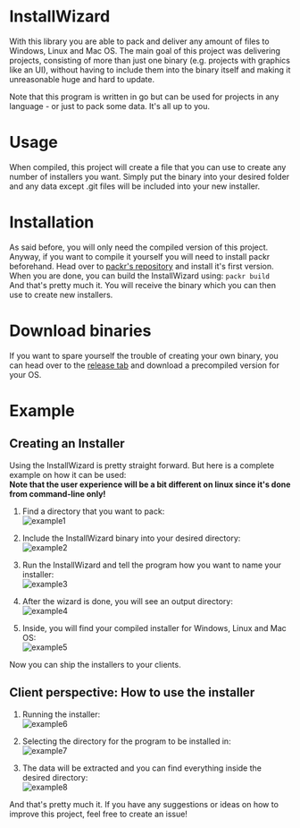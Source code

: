 # InstallWizard
With this library you are able to pack and deliver any amount of files to Windows, Linux and Mac OS.
The main goal of this project was delivering projects, consisting of more than just one binary (e.g. projects with graphics
like an UI), without having to include them into the binary itself and making it unreasonable huge and hard to update.

Note that this program is written in go but can be used for projects in any language - or just to pack some data. It's all
up to you.

# Usage
When compiled, this project will create a file that you can use to create any number of installers you want.
Simply put the binary into your desired folder and any data except .git files will be included into your new installer.

# Installation
As said before, you will only need the compiled version of this project. Anyway, if you want to compile it yourself you will need
to install packr beforehand. Head over to [packr's repository](https://github.com/gobuffalo/packr) and install it's first version.
When you are done, you can build the InstallWizard using:
```packr build```<br>
And that's pretty much it. You will receive the binary which you can then use to create new installers.

# Download binaries
If you want to spare yourself the trouble of creating your own binary, you can head over to
the [release tab](https://github.com/Yukaru-san/InstallWizard/releases/tag/1.0) and download
a precompiled version for your OS.


# Example
## Creating an Installer
Using the InstallWizard is pretty straight forward. But here is a complete example on how it can be used:
<br>**Note that the user experience will be a bit different on linux since it's done from command-line only!**<br>

1. Find a directory that you want to pack:<br>
![example1](https://files.jojii.de/preview/raw/qSCYeEawhci7d4qROuqPYOnVy)

2. Include the InstallWizard binary into your desired directory:<br>
![example2](https://files.jojii.de/preview/raw/5FwBaK2tf93xmWoe6c1Gp4aNA)

3. Run the InstallWizard and tell the program how you want to name your installer:<br>
![example3](https://files.jojii.de/preview/raw/djDx1VbYyAs2fmVFXV54tXhhD)

4. After the wizard is done, you will see an output directory:<br>
![example4](https://files.jojii.de/preview/raw/opi5loj0Cv7poWw1Mts2cjI2f)

5. Inside, you will find your compiled installer for Windows, Linux and Mac OS:<br>
![example5](https://files.jojii.de/preview/raw/6XzXxlptCdwgp1OoJsfTFsTLH)

Now you can ship the installers to your clients.

## Client perspective: How to use the installer

1. Running the installer:<br>
![example6](https://files.jojii.de/preview/raw/8YnbLNlgclgEbVXKpg4pK9Jba)

2. Selecting the directory for the program to be installed in:<br>
![example7](https://files.jojii.de/preview/raw/Tc1nAoqKnjvqhkjQZmQ1di8K9)

3. The data will be extracted and you can find everything inside the desired directory:<br>
![example8](https://files.jojii.de/preview/raw/ItAriACKIVja5Bs7JhGCpAqyB)

And that's pretty much it. If you have any suggestions or ideas on how to improve this project, feel free to create an issue!
